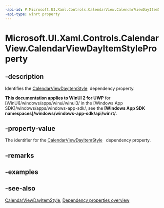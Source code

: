 ```yaml
---
-api-id: P:Microsoft.UI.Xaml.Controls.CalendarView.CalendarViewDayItemStyleProperty
-api-type: winrt property
---
```


<!-- Property syntax
public Windows.UI.Xaml.DependencyProperty CalendarViewDayItemStyleProperty { get; }
-->

# Microsoft.UI.Xaml.Controls.CalendarView.CalendarViewDayItemStyleProperty

## -description
Identifies the [CalendarViewDayItemStyle](calendarview_calendarviewdayitemstyle.md)  dependency property.

**This documentation applies to WinUI 2 for UWP** for [WinUI]/windows/apps/winui/winui3/ in the [Windows App SDK]/windows/apps/windows-app-sdk/, see the **[Windows App SDK namespaces]/windows/windows-app-sdk/api/winrt/**.

## -property-value
The identifier for the [CalendarViewDayItemStyle](calendarview_calendarviewdayitemstyle.md)   dependency property.

## -remarks

## -examples

## -see-also
[CalendarViewDayItemStyle](calendarview_calendarviewdayitemstyle.md), [Dependency properties overview](/windows/uwp/xaml-platform/dependency-properties-overview)
